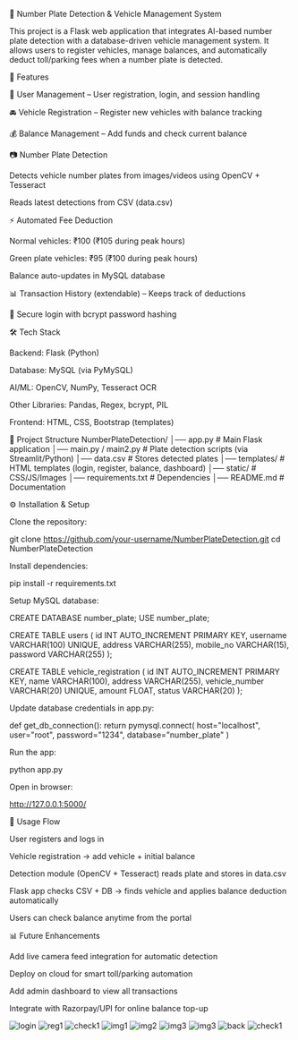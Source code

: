 🚗 Number Plate Detection & Vehicle Management System

This project is a Flask web application that integrates AI-based number plate detection with a database-driven vehicle management system. It allows users to register vehicles, manage balances, and automatically deduct toll/parking fees when a number plate is detected.

🚀 Features

👤 User Management – User registration, login, and session handling

🚘 Vehicle Registration – Register new vehicles with balance tracking

💰 Balance Management – Add funds and check current balance

📷 Number Plate Detection

Detects vehicle number plates from images/videos using OpenCV + Tesseract

Reads latest detections from CSV (data.csv)

⚡ Automated Fee Deduction

Normal vehicles: ₹100 (₹105 during peak hours)

Green plate vehicles: ₹95 (₹100 during peak hours)

Balance auto-updates in MySQL database

📊 Transaction History (extendable) – Keeps track of deductions

🔐 Secure login with bcrypt password hashing

🛠️ Tech Stack

Backend: Flask (Python)

Database: MySQL (via PyMySQL)

AI/ML: OpenCV, NumPy, Tesseract OCR

Other Libraries: Pandas, Regex, bcrypt, PIL

Frontend: HTML, CSS, Bootstrap (templates)

📂 Project Structure
NumberPlateDetection/
│── app.py                  # Main Flask application
│── main.py / main2.py      # Plate detection scripts (via Streamlit/Python)
│── data.csv                # Stores detected plates
│── templates/              # HTML templates (login, register, balance, dashboard)
│── static/                 # CSS/JS/Images
│── requirements.txt        # Dependencies
│── README.md               # Documentation

⚙️ Installation & Setup

Clone the repository:

git clone https://github.com/your-username/NumberPlateDetection.git
cd NumberPlateDetection


Install dependencies:

pip install -r requirements.txt


Setup MySQL database:

CREATE DATABASE number_plate;
USE number_plate;

CREATE TABLE users (
    id INT AUTO_INCREMENT PRIMARY KEY,
    username VARCHAR(100) UNIQUE,
    address VARCHAR(255),
    mobile_no VARCHAR(15),
    password VARCHAR(255)
);

CREATE TABLE vehicle_registration (
    id INT AUTO_INCREMENT PRIMARY KEY,
    name VARCHAR(100),
    address VARCHAR(255),
    vehicle_number VARCHAR(20) UNIQUE,
    amount FLOAT,
    status VARCHAR(20)
);


Update database credentials in app.py:

def get_db_connection():
    return pymysql.connect(
        host="localhost",
        user="root",
        password="1234",
        database="number_plate"
    )


Run the app:

python app.py


Open in browser:

http://127.0.0.1:5000/

📌 Usage Flow

User registers and logs in

Vehicle registration → add vehicle + initial balance

Detection module (OpenCV + Tesseract) reads plate and stores in data.csv

Flask app checks CSV + DB → finds vehicle and applies balance deduction automatically

Users can check balance anytime from the portal

📊 Future Enhancements

Add live camera feed integration for automatic detection

Deploy on cloud for smart toll/parking automation

Add admin dashboard to view all transactions

Integrate with Razorpay/UPI for online balance top-up

![login](https://github.com/latha-shree/Number-Plate-Detection/blob/main/login.png)
![reg1](https://github.com/latha-shree/Number-Plate-Detection/blob/main/vehicle_reg.png)
![check1](https://github.com/latha-shree/Number-Plate-Detection/blob/main/check_bal1.png)
![img1](https://github.com/latha-shree/Number-Plate-Detection/blob/main/upload_image.png)
![img2](https://github.com/latha-shree/Number-Plate-Detection/blob/main/upload_image1.png)
![img3](https://github.com/latha-shree/Number-Plate-Detection/blob/main/upload_image2.png)
![img3](https://github.com/latha-shree/Number-Plate-Detection/blob/main/upload_image3.png)
![back](https://github.com/latha-shree/Number-Plate-Detection/blob/main/back1.png)
![check1](https://github.com/latha-shree/Number-Plate-Detection/blob/main/check_bal2.png)

